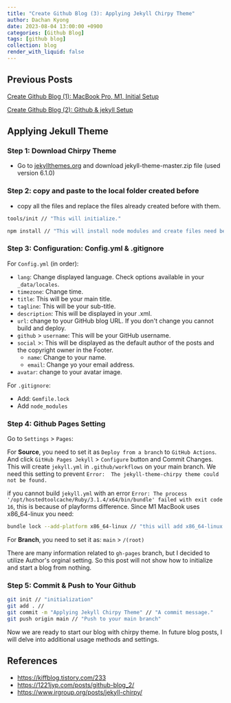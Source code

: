 ```yaml
---
title: "Create Github Blog (3): Applying Jekyll Chirpy Theme"
author: Dachan Kyong
date: 2023-08-04 13:00:00 +0900
categories: [Github Blog]
tags: [github blog]
collection: blog
render_with_liquid: false
---
```


## **Previous Posts**
[Create Github Blog (1): MacBook Pro, M1, Initial Setup](http://127.0.0.1:4000/posts/creating-blog-1/)

[Create Github Blog (2): Github & jekyll Setup](http://127.0.0.1:4000/posts/creating-blog-1/)

## **Applying Jekull Theme**

### **Step 1**: Download Chirpy Theme

- Go to [jekyllthemes.org](http://jekyllthemes.org/themes/jekyll-theme-chirpy/) and download jekyll-theme-master.zip file (used version 6.1.0)


### **Step 2**: copy and paste to the local folder created before
- copy all the files and replace the files already created before with them.

```bash
tools/init // "This will initialize."

npm install // "This will install node modules and create files need be created, which prevents errors: * internal script /assets/js/dis/***.min.js does not exist (line 1)"
```

### **Step 3**: Configuration: Config.yml & .gitignore
For `Config.yml` (in order):
- `lang`: Change displayed language. Check options available in your `_data/locales`.
- `timezone`: Change time.
- `title`: This will be your main title.
- `tagline`: This will be your sub-title.
- `description`: This will be displayed in your .xml.
- `url`: change to your GitHub blog URL. If you don't change you cannot build and deploy.
- `github` > `username`: This will be your GitHub username.
- `social` >: This will be displayed as the default author of the posts and the copyright owner in the Footer.
    + `name`: Change to your name.
    + `email`: Change yo your email address.
- `avatar`: change to your avatar image.

For `.gitignore`:
- Add: `Gemfile.lock`
- Add `node_modules`


### **Step 4**: Github Pages Setting
Go to `Settings` > `Pages`:

For **Source**, you need to set it as `Deploy from a branch` to `GitHub Actions`. And click `GitHub Pages Jekyll` > `Configure` button and Commit Changes. This will create `jekyll.yml` in `.github/workflows` on your main branch. We need this setting to prevent `Error:  The jekyll-theme-chirpy theme could not be found.`

if you cannot build `jekyll.yml` with an error `Error: The process '/opt/hostedtoolcache/Ruby/3.1.4/x64/bin/bundle' failed with exit code 16`, this is because of playforms difference. Since M1 MacBook uses x86_64-linux you need:

```bash
bundle lock --add-platform x86_64-linux // "this will add x86_64-linux platform in your Gemfile.lock."
```

For **Branch**, you need to set it as:
`main` > `/(root)`

There are many information related to `gh-pages` branch, but I decided to utilize Author's orginal setting. So this post will not show how to initialize and start a blog from nothing.


### **Step 5**: Commit & Push to Your Github

```bash
git init // "initialization"
git add . //
git commit -m "Applying Jekyll Chirpy Theme" // "A commit message."
git push origin main // "Push to your main branch"
```

Now we are ready to start our blog with chirpy theme. In future blog posts, I will delve into additional usage methods and settings.

## References
- <https://kiffblog.tistory.com/233>
- <https://1221jyp.com/posts/github-blog_2/>
- <https://www.irgroup.org/posts/jekyll-chirpy/>